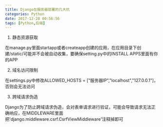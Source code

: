```yaml
---
title: Django在服务器部署的几大坑
categories: Python
date: 2017-12-28 00:56:56
tags: [Python,后端]
---
```


1. 静态资源获取

在manage.py里面startapp或者createapp创建的应用，在应用目录下创建/static/可能并不会被自动收集，要确保setting.py中的INSTALL APPS里面有你的APP

2. 域名访问限制

在settings.py中修改ALLOWED_HOSTS = \["服务器IP","localhost","127.0.0.1"\]，否则会无法访问

3. 跨域请求伪造

Django为了防止跨域请求伪造，会对表单请求进行验证，可能会导致请求无法正确响应，在MIDDLEWARE里面把'django.middleware.csrf.CsrfViewMiddleware'注释掉即可